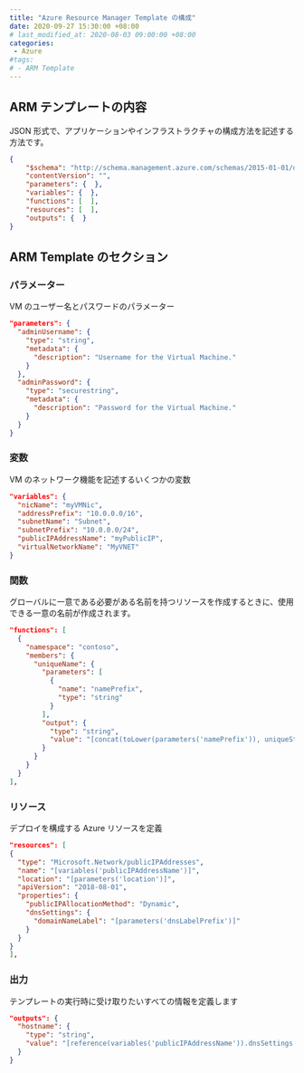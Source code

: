 ```yaml
---
title: "Azure Resource Manager Template の構成"
date: 2020-09-27 15:30:00 +08:00
# last_modified_at: 2020-08-03 09:00:00 +08:00
categories: 
 - Azure
#tags: 
# - ARM Template
---
```


## ARM テンプレートの内容
JSON 形式で、アプリケーションやインフラストラクチャの構成方法を記述する方法です。
```json
{
    "$schema": "http://schema.management.azure.com/schemas/2015-01-01/deploymentTemplate.json#",
    "contentVersion": "",
    "parameters": {  },
    "variables": {  },
    "functions": [  ],
    "resources": [  ],
    "outputs": {  }
}
```
## ARM Template のセクション

### パラメーター
VM のユーザー名とパスワードのパラメーター
```json
"parameters": {
  "adminUsername": {
    "type": "string",
    "metadata": {
      "description": "Username for the Virtual Machine."
    }
  },
  "adminPassword": {
    "type": "securestring",
    "metadata": {
      "description": "Password for the Virtual Machine."
    }
  }
}
```
### 変数
VM のネットワーク機能を記述するいくつかの変数
```json
"variables": {
  "nicName": "myVMNic",
  "addressPrefix": "10.0.0.0/16",
  "subnetName": "Subnet",
  "subnetPrefix": "10.0.0.0/24",
  "publicIPAddressName": "myPublicIP",
  "virtualNetworkName": "MyVNET"
}
```
### 関数
グローバルに一意である必要がある名前を持つリソースを作成するときに、使用できる一意の名前が作成されます。
```json
"functions": [
  {
    "namespace": "contoso",
    "members": {
      "uniqueName": {
        "parameters": [
          {
            "name": "namePrefix",
            "type": "string"
          }
        ],
        "output": {
          "type": "string",
          "value": "[concat(toLower(parameters('namePrefix')), uniqueString(resourceGroup().id))]"
        }
      }
    }
  }
],
```
### リソース
デプロイを構成する Azure リソースを定義
```json
"resources": [
{
  "type": "Microsoft.Network/publicIPAddresses",
  "name": "[variables('publicIPAddressName')]",
  "location": "[parameters('location')]",
  "apiVersion": "2018-08-01",
  "properties": {
    "publicIPAllocationMethod": "Dynamic",
    "dnsSettings": {
      "domainNameLabel": "[parameters('dnsLabelPrefix')]"
    }
  }
}
],
```
### 出力
テンプレートの実行時に受け取りたいすべての情報を定義します
```json
"outputs": {
  "hostname": {
    "type": "string",
    "value": "[reference(variables('publicIPAddressName')).dnsSettings.fqdn]"
  }
}
```
